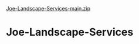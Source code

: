 [Joe-Landscape-Services-main.zip](https://github.com/komal-achant/Joe-Landscape-Services/files/7109575/Joe-Landscape-Services-main.zip)
# Joe-Landscape-Services
